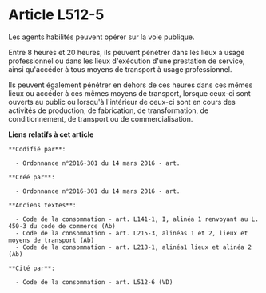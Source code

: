# Article L512-5

Les agents habilités peuvent opérer sur la voie publique.

Entre 8 heures et 20 heures, ils peuvent pénétrer dans les lieux à usage professionnel ou dans les lieux d'exécution d'une
prestation de service, ainsi qu'accéder à tous moyens de transport à usage professionnel.

Ils peuvent également pénétrer en dehors de ces heures dans ces mêmes lieux ou accéder à ces mêmes moyens de transport,
lorsque ceux-ci sont ouverts au public ou lorsqu'à l'intérieur de ceux-ci sont en cours des activités de production, de
fabrication, de transformation, de conditionnement, de transport ou de commercialisation.

**Liens relatifs à cet article**

	**Codifié par**:

	  - Ordonnance n°2016-301 du 14 mars 2016 - art.

	**Créé par**:

	  - Ordonnance n°2016-301 du 14 mars 2016 - art.

	**Anciens textes**:

	  - Code de la consommation - art. L141-1, I, alinéa 1 renvoyant au L. 450-3 du code de commerce (Ab)
	  - Code de la consommation - art. L215-3, alinéas 1 et 2, lieux et moyens de transport (Ab)
	  - Code de la consommation - art. L218-1, alinéa1 lieux et alinéa 2 (Ab)

	**Cité par**:

	  - Code de la consommation - art. L512-6 (VD)
